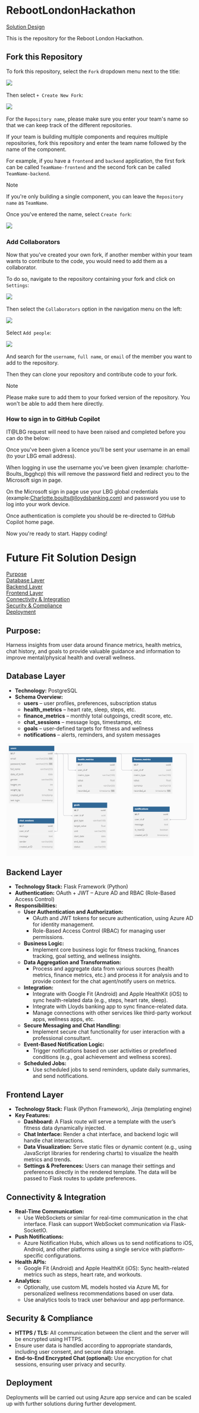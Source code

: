 # RebootLondonHackathon

[Solution Design](#future-fit-solution-design)  

This is the repository for the Reboot London Hackathon.

## Fork this Repository

To fork this repository, select the `Fork` dropdown menu next to the title:

![](./images/fork.png)

Then select `+ Create New Fork`:

![](./images/create-new-fork.png)

For the `Repository name`, please make sure you enter your team's name so that we can keep track of the different repositories.

If your team is building multiple components and requires multiple repositories, fork this repository and enter the team name followed by the name of the component.

For example, if you have a `frontend` and `backend` application, the first fork can be called `TeamName-frontend` and the second fork can be called `TeamName-backend`.

> [!NOTE]
> If you're only building a single component, you can leave the `Repository name` as `TeamName`.

Once you've entered the name, select `Create fork`:

![](./images/create-fork.png)

### Add Collaborators

Now that you've created your own fork, if another member within your team wants to contribute to the code, you would need to add them as a collaborator.

To do so, navigate to the repository containing your fork and click on `Settings`:

![](./images/settings.png)

Then select the `Collaborators` option in the navigation menu on the left:

![](./images/collaborators.png)

Select `Add people`:

![](./images/add-people.png)

And search for the `username`, `full name`, or `email` of the member you want to add to the repository.

Then they can clone your repository and contribute code to your fork.

> [!NOTE]
> Please make sure to add them to your forked version of the repository. You won't be able to add them here directly.
>
### How to sign in to GitHub Copilot

IT@LBG request will need to have been raised and completed before you can do the below:
 
Once you've been given a licence you'll be sent your username in an email (to your LBG email address).

When logging in use the username you've been given (example: charlotte-Boults_lbgghcp) this will remove the password field and redirect you to the Microsoft sign in page.

On the Microsoft sign in page use your LBG global credentials (example:Charlotte.boults@lloydsbanking.com) and password you use to log into your work device.

Once authentication is complete you should be re-directed to GitHub Copilot home page.

Now you're ready to start. Happy coding!


# Future Fit Solution Design

[Purpose](#purpose)  
[Database Layer](#database-layer)  
[Backend Layer](#backend-layer)  
[Frontend Layer](#frontend-layer)  
[Connectivity & Integration](#connectivity--integration)  
[Security & Compliance](#security--compliance)  
[Deployment](#deployment)


## Purpose:
Harness insights from user data around finance metrics, health metrics, chat history, and goals to provide valuable guidance and information to improve mental/physical health and overall wellness.

## Database Layer
- **Technology:** PostgreSQL
- **Schema Overview:**
  - **users** – user profiles, preferences, subscription status
  - **health_metrics** – heart rate, sleep, steps, etc.
  - **finance_metrics** – monthly total outgoings, credit score, etc.
  - **chat_sessions** – message logs, timestamps, etc
  - **goals** – user-defined targets for fitness and wellness
  - **notifications** – alerts, reminders, and system messages

![schema diagram](readme-images/reboot-schema.png)

## Backend Layer
- **Technology Stack:** Flask Framework (Python)
- **Authentication:** OAuth + JWT – Azure AD and RBAC (Role-Based Access Control)
- **Responsibilities:**
  - **User Authentication and Authorization:**
    - OAuth and JWT tokens for secure authentication, using Azure AD for identity management.
    - Role-Based Access Control (RBAC) for managing user permissions.
  - **Business Logic:**
    - Implement core business logic for fitness tracking, finances tracking, goal setting, and wellness insights.
  - **Data Aggregation and Transformation:**
    - Process and aggregate data from various sources (health metrics, finance metrics, etc.) and process it for analysis and to provide context for the chat agent/notify users on metrics.
  - **Integration:**
    - Integrate with Google Fit (Android) and Apple HealthKit (iOS) to sync health-related data (e.g., steps, heart rate, sleep).
    - Integrate with Lloyds banking app to sync finance-related data.
    - Manage connections with other services like third-party workout apps, wellness apps, etc.
  - **Secure Messaging and Chat Handling:**
    - Implement secure chat functionality for user interaction with a professional consultant.
  - **Event-Based Notification Logic:**
    - Trigger notifications based on user activities or predefined conditions (e.g., goal achievement and wellness scores).
  - **Scheduled Jobs:**
    - Use scheduled jobs to send reminders, update daily summaries, and send notifications.

## Frontend Layer
- **Technology Stack:** Flask (Python Framework), Jinja (templating engine)
- **Key Features:**
  - **Dashboard:** A Flask route will serve a template with the user’s fitness data dynamically injected.
  - **Chat Interface:** Render a chat interface, and backend logic will handle chat interactions.
  - **Data Visualization:** Serve static files or dynamic content (e.g., using JavaScript libraries for rendering charts) to visualize the health metrics and trends.
  - **Settings & Preferences:** Users can manage their settings and preferences directly in the rendered template. The data will be passed to Flask routes to update preferences.

## Connectivity & Integration
- **Real-Time Communication:**
  - Use WebSockets or similar for real-time communication in the chat interface. Flask can support WebSocket communication via Flask-SocketIO.
- **Push Notifications:**
  - Azure Notification Hubs, which allows us to send notifications to iOS, Android, and other platforms using a single service with platform-specific configurations.
- **Health APIs:**
  - Google Fit (Android) and Apple HealthKit (iOS): Sync health-related metrics such as steps, heart rate, and workouts.
- **Analytics:**
  - Optionally, use custom ML models hosted via Azure ML for personalized wellness recommendations based on user data.
  - Use analytics tools to track user behaviour and app performance.

## Security & Compliance
- **HTTPS / TLS:** All communication between the client and the server will be encrypted using HTTPS.
- Ensure user data is handled according to appropriate standards, including user consent, and secure data storage.
- **End-to-End Encrypted Chat (optional):** Use encryption for chat sessions, ensuring user privacy and security.

## Deployment
Deployments will be carried out using Azure app service and can be scaled up with further solutions during further development.
